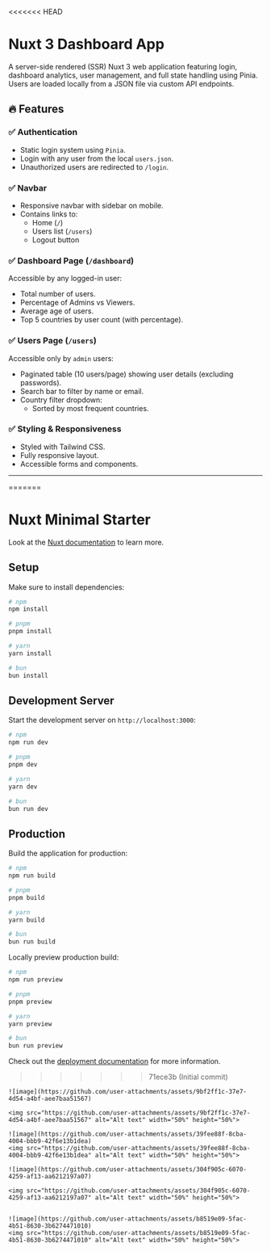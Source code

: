 <<<<<<< HEAD

# Nuxt 3 Dashboard App

A server-side rendered (SSR) Nuxt 3 web application featuring login, dashboard analytics, user management, and full state handling using Pinia. Users are loaded locally from a JSON file via custom API endpoints.

## 🔥 Features

### ✅ Authentication
- Static login system using `Pinia`.
- Login with any user from the local `users.json`.
- Unauthorized users are redirected to `/login`.

### ✅ Navbar
- Responsive navbar with sidebar on mobile.
- Contains links to:
  - Home (`/`)
  - Users list (`/users`)
  - Logout button

### ✅ Dashboard Page (`/dashboard`)
Accessible by any logged-in user:
- Total number of users.
- Percentage of Admins vs Viewers.
- Average age of users.
- Top 5 countries by user count (with percentage).

### ✅ Users Page (`/users`)
Accessible only by `admin` users:
- Paginated table (10 users/page) showing user details (excluding passwords).
- Search bar to filter by name or email.
- Country filter dropdown:
  - Sorted by most frequent countries.

### ✅ Styling & Responsiveness
- Styled with Tailwind CSS.
- Fully responsive layout.
- Accessible forms and components.

---
=======
# Nuxt Minimal Starter

Look at the [Nuxt documentation](https://nuxt.com/docs/getting-started/introduction) to learn more.

## Setup

Make sure to install dependencies:

```bash
# npm
npm install

# pnpm
pnpm install

# yarn
yarn install

# bun
bun install
```

## Development Server

Start the development server on `http://localhost:3000`:

```bash
# npm
npm run dev

# pnpm
pnpm dev

# yarn
yarn dev

# bun
bun run dev
```

## Production

Build the application for production:

```bash
# npm
npm run build

# pnpm
pnpm build

# yarn
yarn build

# bun
bun run build
```

Locally preview production build:

```bash
# npm
npm run preview

# pnpm
pnpm preview

# yarn
yarn preview

# bun
bun run preview
```

Check out the [deployment documentation](https://nuxt.com/docs/getting-started/deployment) for more information.
>>>>>>> 71ece3b (Initial commit)



```Home Page .
![image](https://github.com/user-attachments/assets/9bf2ff1c-37e7-4d54-a4bf-aee7baa51567)

<img src="https://github.com/user-attachments/assets/9bf2ff1c-37e7-4d54-a4bf-aee7baa51567" alt="Alt text" width="50%" height="50%">
```
```Login Page  .
![image](https://github.com/user-attachments/assets/39fee88f-8cba-4004-bbb9-42f6e13b1dea)
<img src="https://github.com/user-attachments/assets/39fee88f-8cba-4004-bbb9-42f6e13b1dea" alt="Alt text" width="50%" height="50%">

```
```Dashboard
![image](https://github.com/user-attachments/assets/304f905c-6070-4259-af13-aa6212197a07)

<img src="https://github.com/user-attachments/assets/304f905c-6070-4259-af13-aa6212197a07" alt="Alt text" width="50%" height="50%">
```
```Users

![image](https://github.com/user-attachments/assets/b8519e09-5fac-4b51-8630-3b6274471010)
<img src="https://github.com/user-attachments/assets/b8519e09-5fac-4b51-8630-3b6274471010" alt="Alt text" width="50%" height="50%">
```

